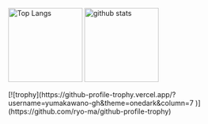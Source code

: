 <p align="left"> 
  <img alt="Top Langs" height="150px" src="https://github-readme-stats.vercel.app/api/top-langs/?username=yumakawano-gh&layout=compact&show_icons=true&theme=onedark" />
  <img alt="github stats" height="150px" src="https://github-readme-stats.vercel.app/api?username=yumakawano-gh&theme=onedark&show_icons=ture" />
</p>
[![trophy](https://github-profile-trophy.vercel.app/?username=yumakawano-gh&theme=onedark&column=7
)](https://github.com/ryo-ma/github-profile-trophy)
<!--
**yumakawano-gh/yumakawano-gh** is a ✨ _special_ ✨ repository because its `README.md` (this file) appears on your GitHub profile.

Here are some ideas to get you started:

- 🔭 I’m currently working on ...
- 🌱 I’m currently learning ...
- 👯 I’m looking to collaborate on ...
- 🤔 I’m looking for help with ...
- 💬 Ask me about ...
- 📫 How to reach me: ...
- 😄 Pronouns: ...
- ⚡ Fun fact: ...
-->
